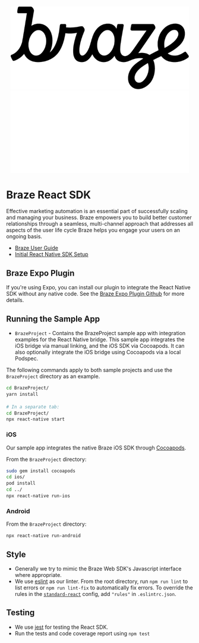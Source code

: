 <p align="center">
  <img width="480" src=".github/assets/logo-light.png#gh-light-mode-only" />
  <img width="480" src=".github/assets/logo-dark.png#gh-dark-mode-only" />
</p>

# Braze React SDK

Effective marketing automation is an essential part of successfully scaling and managing your business. Braze empowers you to build better customer relationships through a seamless, multi-channel approach that addresses all aspects of the user life cycle Braze helps you engage your users on an ongoing basis.

- [Braze User Guide](https://www.braze.com/docs/user_guide/introduction)
- [Initial React Native SDK Setup](https://www.braze.com/docs/developer_guide/platform_integration_guides/react_native/react_sdk_setup/)

## Braze Expo Plugin

If you're using Expo, you can install our plugin to integrate the React Native SDK without any native code. See the [Braze Expo Plugin Github](https://github.com/braze-inc/braze-expo-plugin) for more details.

## Running the Sample App

- `BrazeProject` - Contains the BrazeProject sample app with integration examples for the React Native bridge. This sample app integrates the iOS bridge via manual linking, and the iOS SDK via Cocoapods. It can
also optionally integrate the iOS bridge using Cocoapods via a local Podspec.

The following commands apply to both sample projects and use the `BrazeProject` directory as an example.

```zsh
cd BrazeProject/
yarn install

# In a separate tab:
cd BrazeProject/
npx react-native start
```

### iOS
Our sample app integrates the native Braze iOS SDK through [Cocoapods](https://guides.cocoapods.org/using/getting-started.html).

From the `BrazeProject` directory:
```zsh
sudo gem install cocoapods
cd ios/
pod install
cd ../
npx react-native run-ios
```

### Android
From the `BrazeProject` directory:
```zsh
npx react-native run-android
```

## Style
- Generally we try to mimic the Braze Web SDK's Javascript interface where appropriate.
- We use [eslint](http://eslint.org/) as our linter. From the root directory, run `npm run lint` to list errors or `npm run lint-fix` to automatically fix errors. To override the rules in the [`standard-react`](https://github.com/feross/eslint-config-standard-react) config, add `"rules"` in `.eslintrc.json`.

## Testing
- We use [jest](https://facebook.github.io/jest/) for testing the React SDK.
- Run the tests and code coverage report using `npm test`
